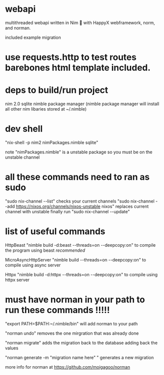 # webapi

multithreaded webapi written in Nim 👑 with HappyX webframework, norm, and norman.

included example migration 

# use requests.http to test routes barebones html template included.


# deps to build/run project
nim 2.0
sqlite 
nimble package manager (nimble package manager will install all other nim libaries stored at ~/.nimble)


# dev shell
"nix-shell -p nim2 nimPackages.nimble sqlite" 

note "nimPackages.nimble" is a unstable package so you must be on the unstable channel


# all these commands need to ran as sudo
"sudo nix-channel --list" checks your current channels
"sudo nix-channel --add https://nixos.org/channels/nixos-unstable nixos" replaces current channel with unstable
finally run "sudo nix-channel --update"



# list of useful commands

HttpBeast
"nimble build -d:beast --threads=on --deepcopy:on" to compile the program using beast *recommended*

MicroAsyncHttpServer
"nimble build --threads=on --deepcopy:on" to compile using async server 

Httpx
"nimble build -d:httpx --threads=on --deepcopy:on" to compile using httpx server 


# must have norman in your path to run these commands !!!!!

"export PATH=$PATH:~/.nimble/bin" will add norman to your path 

"norman undo" removes the one mirgration that was already done 

"norman migrate" adds the migration back to the database adding back the values 

"norman generate -m "migration name here" " generates a new migration

more info for norman at https://github.com/moigagoo/norman